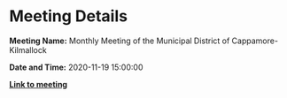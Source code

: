 # Meeting Details

**Meeting Name:** Monthly Meeting of the Municipal District of Cappamore-Kilmallock

**Date and Time:** 2020-11-19 15:00:00

**<a href="https://www.limerick.ie/council/whats-on/monthly-meeting-municipal-district-cappamore-kilmallock-64" target="_blank">Link to meeting</a>**
